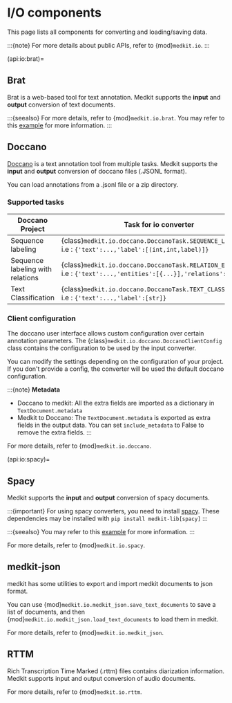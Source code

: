 # I/O components

This page lists all components for converting and loading/saving data.

:::{note}
For more details about public APIs, refer to
{mod}`medkit.io`.
:::

(api:io:brat)=
## Brat

Brat is a web-based tool for text annotation. Medkit supports the **input** and **output** conversion of text documents. 

:::{seealso}
For more details, refer to {mod}`medkit.io.brat`.
You may refer to this [example](../examples/brat_io.md) for more information.
:::


## Doccano

[Doccano](https://github.com/doccano/doccano) is a text annotation tool from multiple tasks. Medkit supports the **input** and **output** conversion of doccano files (.JSONL format). 

You can load annotations from a .jsonl file or a zip directory.

### Supported tasks
| Doccano Project                  	| Task for io converter                                                                                                     	|
|----------------------------------	|---------------------------------------------------------------------------------------------------------------------------	|
| Sequence labeling                	| {class}`medkit.io.doccano.DoccanoTask.SEQUENCE_LABELING` <br> i.e : `{'text':...,'label':[(int,int,label)]}`              	|
| Sequence labeling with relations 	| {class}`medkit.io.doccano.DoccanoTask.RELATION_EXTRACTION` <br>i.e : `{'text':...,'entities':[{...}],'relations':[{...}]}` 	|
| Text Classification              	| {class}`medkit.io.doccano.DoccanoTask.TEXT_CLASSIFICATION`<br>i.e : `{'text':...,'label':[str]}`                          	|

### Client configuration

The doccano user interface allows custom configuration over certain annotation parameters. The {class}`medkit.io.doccano.DoccanoClientConfig` class contains the configuration to be used by the input converter. 

You can modify the settings depending on the configuration of your project. If you don't provide a config, the converter will be used the default doccano configuration.


:::{note}
**Metadata**

- Doccano to medkit: All the extra fields are imported as a dictionary in `TextDocument.metadata`
- Medkit to Doccano: The `TextDocument.metadata` is exported as extra fields in the output data. You can set `include_metadata` to False to remove the extra fields.
:::

For more details, refer to {mod}`medkit.io.doccano`.

(api:io:spacy)=
## Spacy

Medkit supports the **input** and **output** conversion of spacy documents.

:::{important}
For using spacy converters, you need to install [spacy](https://spacy.io/).
These dependencies may be installed with `pip install medkit-lib[spacy]`
:::

:::{seealso}
You may refer to this [example](../examples/spacy_io.md) for more information.
:::

For more details, refer to {mod}`medkit.io.spacy`.

## medkit-json

medkit has some utilities to export and import medkit documents to json format.

You can use {mod}`medkit.io.medkit_json.save_text_documents` to save a list of documents, and then {mod}`medkit.io.medkit_json.load_text_documents` to load them in medkit.

For more details, refer to {mod}`medkit.io.medkit_json`.

## RTTM

Rich Transcription Time Marked (.rttm) files contains diarization information. 
Medkit supports input and output conversion of audio documents.

For more details, refer to {mod}`medkit.io.rttm`.
